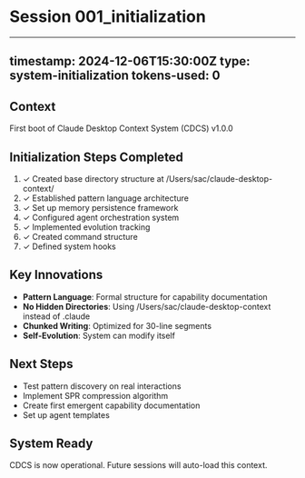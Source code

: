 # Session 001_initialization
---
timestamp: 2024-12-06T15:30:00Z
type: system-initialization
tokens-used: 0
---

## Context
First boot of Claude Desktop Context System (CDCS) v1.0.0

## Initialization Steps Completed
1. ✓ Created base directory structure at /Users/sac/claude-desktop-context/
2. ✓ Established pattern language architecture
3. ✓ Set up memory persistence framework
4. ✓ Configured agent orchestration system
5. ✓ Implemented evolution tracking
6. ✓ Created command structure
7. ✓ Defined system hooks

## Key Innovations
- **Pattern Language**: Formal structure for capability documentation
- **No Hidden Directories**: Using /Users/sac/claude-desktop-context instead of .claude
- **Chunked Writing**: Optimized for 30-line segments
- **Self-Evolution**: System can modify itself

## Next Steps
- Test pattern discovery on real interactions
- Implement SPR compression algorithm
- Create first emergent capability documentation
- Set up agent templates

## System Ready
CDCS is now operational. Future sessions will auto-load this context.